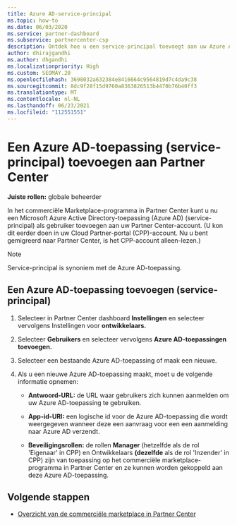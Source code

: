 ```yaml
---
title: Azure AD-service-principal
ms.topic: how-to
ms.date: 06/03/2020
ms.service: partner-dashboard
ms.subservice: partnercenter-csp
description: Ontdek hoe u een service-principal toevoegt aan uw Azure AD-tenant. Dit betekent dat u een Azure AD-toepassing (service-principal) toevoegt aan Partner Center.
author: dhirajgandhi
ms.author: dhgandhi
ms.localizationpriority: High
ms.custom: SEOMAY.20
ms.openlocfilehash: 3698032a632384e8416664c9564819d7c4da9c38
ms.sourcegitcommit: 8dc9f28f15d9760a8363826513b4470b76b40ff3
ms.translationtype: MT
ms.contentlocale: nl-NL
ms.lasthandoff: 06/23/2021
ms.locfileid: "112551551"
---
```

# <a name="add-an-azure-ad-application-service-principal-in-partner-center"></a>Een Azure AD-toepassing (service-principal) toevoegen aan Partner Center

**Juiste rollen:** globale beheerder

In het commerciële Marketplace-programma in Partner Center kunt u nu een Microsoft Azure Active Directory-toepassing (Azure AD) (service-principal) als gebruiker toevoegen aan uw Partner Center-account. (U kon dit eerder doen in uw Cloud Partner-portal (CPP)-account. Nu u bent gemigreerd naar Partner Center, is het CPP-account alleen-lezen.)
 
>[!Note] 
>Service-principal is synoniem met de Azure AD-toepassing.

## <a name="add-an-azure-ad-application-service-principal"></a>Een Azure AD-toepassing toevoegen (service-principal)

1. Selecteer in Partner Center dashboard **Instellingen** en selecteer vervolgens Instellingen voor **ontwikkelaars.**

2. Selecteer **Gebruikers** en selecteer vervolgens **Azure AD-toepassingen toevoegen.**

3. Selecteer een bestaande Azure AD-toepassing of maak een nieuwe.

4. Als u een nieuwe Azure AD-toepassing maakt, moet u de volgende informatie opnemen:  

   - **Antwoord-URL:** de URL waar gebruikers zich kunnen aanmelden om uw Azure AD-toepassing te gebruiken.

   - **App-id-URI:** een logische id voor de Azure AD-toepassing die wordt weergegeven wanneer deze een aanvraag voor een een aanmelding naar Azure AD verzendt.

   - **Beveiligingsrollen:** de rollen **Manager** (hetzelfde als de rol 'Eigenaar' in CPP) en Ontwikkelaars **(dezelfde** als de rol 'Inzender' in CPP) zijn van toepassing op het commerciële marketplace-programma in Partner Center en ze kunnen worden gekoppeld aan deze Azure AD-toepassing.  

## <a name="next-steps"></a>Volgende stappen

- [Overzicht van de commerciële marketplace in Partner Center](csp-commercial-marketplace-overview.md)